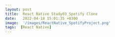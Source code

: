 ```yaml
---
layout: post
title:  React Native Study03_Spotify Clone
date:   2022-04-18 15:01:35 +0300
image:  '/images/ReactNative_SpotifyProject.png'
tags:  [React Native]
---
```


